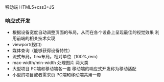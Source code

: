 移动端
HTML5+css3+JS

### 响应式开发
 - 根据设备宽度自动调整页面的布局，从而在各个设备上呈现最佳的视觉效果
 利用前端的相关技术实现
 - viewport(视口) 
 - 媒体查询（能够获得设备特性）
 - 流式布局，flex布局，相对单位（100%,rem）
 - max-width/min-width 处理图片
 两大类
 - 大型项目 PC端和移动端各一套  移动端的响应式开发称为移动适配
 - 小型的项目或者需求页  PC端和移动端共用一套
 
 
 
 
 
